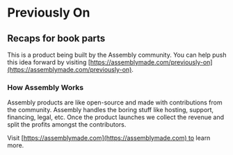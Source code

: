 # Previously On

## Recaps for book parts

This is a product being built by the Assembly community. You can help push this idea forward by visiting [https://assemblymade.com/previously-on](https://assemblymade.com/previously-on).

### How Assembly Works

Assembly products are like open-source and made with contributions from the community. Assembly handles the boring stuff like hosting, support, financing, legal, etc. Once the product launches we collect the revenue and split the profits amongst the contributors.

Visit [https://assemblymade.com](https://assemblymade.com) to learn more.
